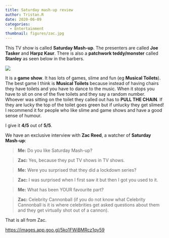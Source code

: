 ```yaml
---
title: Saturday mash-up review
author: Tristan.R
date: 2020-06-09
categories:
  - Entertainment
thumbnail: figures/zac.jpg
---
```


This TV show is called **Saturday Mash-up**. The presenters are called **Joe Tasker** and **Harpz Kaur**. There is also a **patchwork teddy/monster** called **Stanley** as seen below in the barbers. 

![](https://raw.githubusercontent.com/europa-ee/news/master/static/figures/zac.jpg)

It is a **game show**. It has lots of games, slime and fun (eg **Musical Toilets**). The best game I think is **Musical Toilets** because instead of having chairs they have toilets and you have to dance to the music. When it stops you have to sit on one of the five toilets and they say a random number. Whoever was sitting on the toilet they called out has to **PULL THE CHAIN**. If they are lucky the top of the toilet goes green but if unlucky they get slimed! I recommend it for people who like slime and game shows and have a good sense of humour. 

I give it **4/5** out of **5/5**. 

We have an exclusive interview with **Zac Reed**, a watcher of **Saturday Mash-up**: 

> **Me:** Do you like Saturday Mash-up? 

> **Zac:** Yes, because they put TV shows in TV shows.

> **Me:** Were you surprised that they did a lockdown series?

> **Zac:** I was surprised when I first saw it but then I got you used to it.

> **Me:** What has been YOUR favourite part?

> **Zac:** Celebrity Cannonball (if you do not know what Celebrity Cannonball is it is where celebrities get asked questions about them and they get virtually shot out of a cannon).

That is all from Zac.

https://images.app.goo.gl/5ko1FWiBMRcz1qy59
